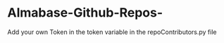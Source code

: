 # Almabase-Github-Repos-

Add your own Token in the token variable in the repoContributors.py file



